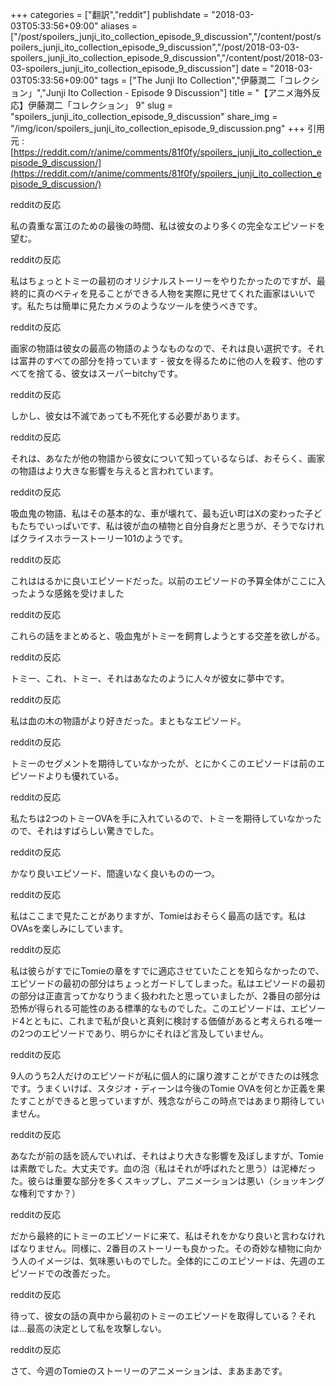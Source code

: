 +++
categories = ["翻訳","reddit"]
publishdate = "2018-03-03T05:33:56+09:00"
aliases = ["/post/spoilers_junji_ito_collection_episode_9_discussion","/content/post/spoilers_junji_ito_collection_episode_9_discussion","/post/2018-03-03-spoilers_junji_ito_collection_episode_9_discussion","/content/post/2018-03-03-spoilers_junji_ito_collection_episode_9_discussion"]
date = "2018-03-03T05:33:56+09:00"
tags = ["The Junji Ito Collection","伊藤潤二「コレクション」","Junji Ito Collection - Episode 9 Discussion"]
title = "【アニメ海外反応】伊藤潤二「コレクション」 9"
slug = "spoilers_junji_ito_collection_episode_9_discussion"
share_img = "/img/icon/spoilers_junji_ito_collection_episode_9_discussion.png"
+++
引用元 : [https://reddit.com/r/anime/comments/81f0fy/spoilers_junji_ito_collection_episode_9_discussion/](https://reddit.com/r/anime/comments/81f0fy/spoilers_junji_ito_collection_episode_9_discussion/)

<p><span class="reddit-comment">redditの反応</span></p>私の貴重な富江のための最後の時間、私は彼女のより多くの完全なエピソードを望む。

<p><span class="reddit-comment">redditの反応</span></p>私はちょっとトミーの最初のオリジナルストーリーをやりたかったのですが、最終的に真のベティを見ることができる人物を実際に見せてくれた画家はいいです。私たちは簡単に見たカメラのようなツールを使うべきです。

<p><span class="reddit-comment">redditの反応</span></p>画家の物語は彼女の最高の物語のようなものなので、それは良い選択です。それは富井のすべての部分を持っています - 彼女を得るために他の人を殺す、他のすべてを捨てる、彼女はスーパーbitchyです。

<p><span class="reddit-comment">redditの反応</span></p>しかし、彼女は不滅であっても不死化する必要があります。

<p><span class="reddit-comment">redditの反応</span></p>それは、あなたが他の物語から彼女について知っているならば、おそらく、画家の物語はより大きな影響を与えると言われています。

<p><span class="reddit-comment">redditの反応</span></p>吸血鬼の物語、私はその基本的な、車が壊れて、最も近い町はXの変わった子どもたちでいっぱいです、私は彼が血の植物と自分自身だと思うが、そうでなければクライスホラーストーリー101のようです。

<p><span class="reddit-comment">redditの反応</span></p>これははるかに良いエピソードだった。以前のエピソードの予算全体がここに入ったような感銘を受けました

<p><span class="reddit-comment">redditの反応</span></p>これらの話をまとめると、吸血鬼がトミーを飼育しようとする交差を欲しがる。

<p><span class="reddit-comment">redditの反応</span></p>トミー、これ、トミー、それはあなたのように人々が彼女に夢中です。

<p><span class="reddit-comment">redditの反応</span></p>私は血の木の物語がより好きだった。まともなエピソード。

<p><span class="reddit-comment">redditの反応</span></p>トミーのセグメントを期待していなかったが、とにかくこのエピソードは前のエピソードよりも優れている。

<p><span class="reddit-comment">redditの反応</span></p>私たちは2つのトミーOVAを手に入れているので、トミーを期待していなかったので、それはすばらしい驚きでした。

<p><span class="reddit-comment">redditの反応</span></p>かなり良いエピソード、間違いなく良いものの一つ。

<p><span class="reddit-comment">redditの反応</span></p>私はここまで見たことがありますが、Tomieはおそらく最高の話です。私はOVAsを楽しみにしています。

<p><span class="reddit-comment">redditの反応</span></p>私は彼らがすでにTomieの章をすでに適応させていたことを知らなかったので、エピソードの最初の部分はちょっとガードしてしまった。私はエピソードの最初の部分は正直言ってかなりうまく扱われたと思っていましたが、2番目の部分は恐怖が得られる可能性のある標準的なものでした。このエピソードは、エピソード4とともに、これまで私が良いと真剣に検討する価値があると考えられる唯一の2つのエピソードであり、明らかにそれほど言及していません。

<p><span class="reddit-comment">redditの反応</span></p>9人のうち2人だけのエピソードが私に個人的に譲り渡すことができたのは残念です。うまくいけば、スタジオ・ディーンは今後のTomie OVAを何とか正義を果たすことができると思っていますが、残念ながらこの時点ではあまり期待していません。

<p><span class="reddit-comment">redditの反応</span></p>あなたが前の話を読んでいれば、それはより大きな影響を及ぼしますが、Tomieは素敵でした。大丈夫です。血の泡（私はそれが呼ばれたと思う）は泥棒だった。彼らは重要な部分を多くスキップし、アニメーションは悪い（ショッキングな権利ですか？）

<p><span class="reddit-comment">redditの反応</span></p>だから最終的にトミーのエピソードに来て、私はそれをかなり良いと言わなければなりません。同様に、2番目のストーリーも良かった。その奇妙な植物に向かう人のイメージは、気味悪いものでした。全体的にこのエピソードは、先週のエピソードでの改善だった。

<p><span class="reddit-comment">redditの反応</span></p>待って、彼女の話の真中から最初のトミーのエピソードを取得している？それは...最高の決定として私を攻撃しない。

<p><span class="reddit-comment">redditの反応</span></p>さて、今週のTomieのストーリーのアニメーションは、まあまあです。
